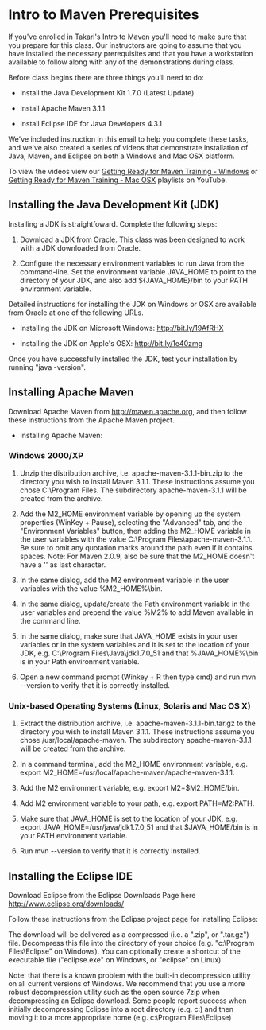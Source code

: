 # Intro to Maven Prerequisites

If you've enrolled in Takari's Intro to Maven you'll need to make sure
that you prepare for this class. Our instructors are going to assume
that you have installed the necessary prerequisites and that you have
a workstation available to follow along with any of the demonstrations
during class.

Before class begins there are three things you'll need to do:

* Install the Java Development Kit 1.7.0 (Latest Update)

* Install Apache Maven 3.1.1

* Install Eclipse IDE for Java Developers 4.3.1

We've included instruction in this email to help you complete these
tasks, and we've also created a series of videos that demonstrate
installation of Java, Maven, and Eclipse on both a Windows and Mac OSX
platform.

To view the videos view our [Getting Ready for Maven Training -
Windows](http://www.youtube.com/playlist?list=PLKyGBX4mhtB9nVkgjVPkBSZ-2m46viLAJ)
or [Getting Ready for Maven Training - Mac
OSX](http://www.youtube.com/watch?v=lc7mt2_xCS4&list=PLKyGBX4mhtB8HvRRbrtiCfBW1v-6yuj1x)
playlists on YouTube.


## Installing the Java Development Kit (JDK)

Installing a JDK is straightfoward. Complete the following steps:

1. Download a JDK from Oracle.  This class was been designed to work
with a JDK downloaded from Oracle.

1. Configure the necessary environment variables to run Java from the
   command-line.  Set the environment variable JAVA_HOME to point to
   the directory of your JDK, and also add ${JAVA_HOME}/bin to your
   PATH environment variable.

Detailed instructions for installing the JDK on Windows or OSX are
available from Oracle at one of the following URLs.

* Installing the JDK on Microsoft Windows: http://bit.ly/19AfRHX

* Installing the JDK on Apple's OSX: http://bit.ly/1e40zmg

Once you have successfully installed the JDK, test your installation
by running "java -version".

## Installing Apache Maven

Download Apache Maven from http://maven.apache.org, and then follow
these instructions from the Apache Maven project.

* Installing Apache Maven: 

### Windows 2000/XP

1. Unzip the distribution archive, i.e. apache-maven-3.1.1-bin.zip to
   the directory you wish to install Maven 3.1.1. These instructions
   assume you chose C:\Program Files\. The
   subdirectory apache-maven-3.1.1 will be created from the archive.

1. Add the M2_HOME environment variable by opening up the system
   properties (WinKey + Pause), selecting the "Advanced" tab, and the
   "Environment Variables" button, then adding the M2_HOME variable in
   the user variables with the value C:\Program Files\apache-maven-3.1.1. Be sure to omit any quotation marks
   around the path even if it contains spaces. Note: For Maven 2.0.9,
   also be sure that the M2_HOME doesn't have a '\' as last character.

1. In the same dialog, add the M2 environment variable in the user
   variables with the value %M2_HOME%\bin.

1. In the same dialog, update/create the Path environment variable in
   the user variables and prepend the value %M2% to add Maven
   available in the command line.

1. In the same dialog, make sure that JAVA_HOME exists in your user
   variables or in the system variables and it is set to the location
   of your JDK, e.g. C:\Program Files\Java\jdk1.7.0_51 and that
   %JAVA_HOME%\bin is in your Path environment variable.

1. Open a new command prompt (Winkey + R then type cmd) and run 
   mvn --version to verify that it is correctly installed.

### Unix-based Operating Systems (Linux, Solaris and Mac OS X)

1. Extract the distribution archive,
   i.e. apache-maven-3.1.1-bin.tar.gz to the directory you wish to
   install Maven 3.1.1. These instructions assume you chose
   /usr/local/apache-maven. The subdirectory apache-maven-3.1.1 will
   be created from the archive.

1. In a command terminal, add the M2_HOME environment variable,
   e.g. export M2_HOME=/usr/local/apache-maven/apache-maven-3.1.1.

1. Add the M2 environment variable, e.g. export M2=$M2_HOME/bin.

1. Add M2 environment variable to your path, e.g. export
   PATH=$M2:$PATH.

1. Make sure that JAVA_HOME is set to the location of your JDK,
   e.g. export JAVA_HOME=/usr/java/jdk1.7.0_51 and that $JAVA_HOME/bin
   is in your PATH environment variable.

1. Run mvn --version to verify that it is correctly installed.

## Installing the Eclipse IDE

Download Eclipse from the Eclipse Downloads Page here
http://www.eclipse.org/downloads/

Follow these instructions from the Eclipse project page for installing
Eclipse:

The download will be delivered as a compressed (i.e. a ".zip", or
".tar.gz") file. Decompress this file into the directory of your
choice (e.g. "c:\Program Files\Eclipse" on Windows). You can
optionally create a shortcut of the executable file ("eclipse.exe" on
Windows, or "eclipse" on Linux).

Note: that there is a known problem with the built-in decompression
utility on all current versions of Windows. We recommend that you use
a more robust decompression utility such as the open source 7zip when
decompressing an Eclipse download. Some people report success when
initially decompressing Eclipse into a root directory (e.g. c:\) and
then moving it to a more appropriate home (e.g. c:\Program
Files\Eclipse)